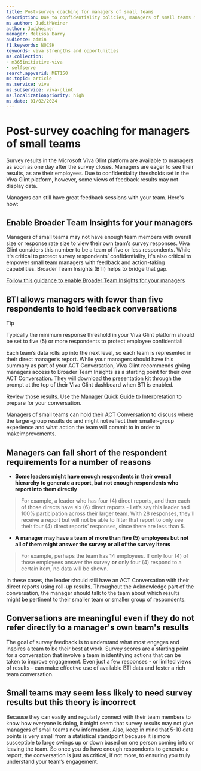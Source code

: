 ```yaml
---
title: Post-survey coaching for managers of small teams
description: Due to confidentiality policies, managers of small teams may not see survey reports directly from their own team. Empower these managers with Broader Team Insights so all managers and employees can benefit from survey feedback.
ms.author: JudithWeiner
author: JudyWeiner
manager: Melissa Barry
audience: admin
f1.keywords: NOCSH
keywords: viva strengths and opportunities
ms.collection:  
- m365initiative-viva
- selfserve 
search.appverid: MET150 
ms.topic: article
ms.service: viva
ms.subservice: viva-glint
ms.localizationpriority: high
ms.date: 01/02/2024
---
```


# Post-survey coaching for managers of small teams

Survey results in the Microsoft Viva Glint platform are available to managers as soon as one day after the survey closes. Managers are eager to see their results, as are their employees. Due to confidentiality thresholds set in the Viva Glint platform, however, some views of feedback results may not display data.

Managers can still have great feedback sessions with your team. Here's how: 

## Enable Broader Team Insights for your managers 

Managers of small teams may not have enough team members with overall size or response rate size to view their own team’s survey responses. Viva Glint considers this number to be a team of five or less respondents. While it's critical to protect survey respondents’ confidentiality, it's also critical to empower small team managers with feedback and action-taking capabilities. Broader Team Insights (BTI) helps to bridge that gap.

[Follow this guidance to enable Broader Team Insights for your managers](https://go.microsoft.com/fwlink/?linkid=2231012)

## BTI allows managers with fewer than five respondents to hold feedback conversations 

> [!TIP]
> Typically the minimum response threshold in your Viva Glint platform should be set to five (5) or more respondents to protect employee confidentiali

Each team’s data rolls up into the next level, so each team is represented in their direct manager’s report. While your managers should have this summary as part of your ACT Conversation, Viva Glint recommends giving managers access to Broader Team Insights as a starting point for their own ACT Conversation. They will download the presentation kit through the prompt at the top of their Viva Glint dashboard when BTI is enabled. 

Review those results. Use the [Manager Quick Guide to Interpretation](https://adoption.microsoft.com/files/viva/glint/Microsoft-Viva-Glint-manager-quick-guide.pdf) to prepare for your conversation.

Managers of small teams can hold their ACT Conversation to discuss where the larger-group results do and might not reflect their smaller-group experience and what action the team will commit to in order to makeimprovements. 

## Managers can fall short of the respondent requirements for a number of reasons

- **Some leaders might have enough respondents in their overall hierarchy to generate a report, but not enough respondents who report into them directly** 

> For example, a leader who has four (4) direct reports, and then each of those directs have six (6) direct reports - Let’s say this leader had 100% participation across their larger team. 
    With 28 responses, they'll receive a report but will not be able to filter that report to only see their four (4) direct reports’ responses, since there are less than 5.

- **A manager may have a team of more than five (5) employees but not all of them might answer the survey or all of the survey items**

> For example, perhaps the team has 14 employees. If only four (4) of those employees answer the survey **or** only four (4) respond to a certain item, no data will be shown.

In these cases, the leader should still have an ACT Conversation with their direct reports using roll-up results. Throughout the Acknowledge part of the conversation, the manager should talk to the team about which results might be pertinent to their smaller team or smaller group of respondents.

## Conversations are meaningful even if they do not refer directly to a manager's own team's results

The goal of survey feedback is to understand what most engages and inspires a team to be their best at work. Survey scores are a starting point for a conversation that involve a team in identifying actions that can be taken to improve engagement. Even just a few responses - or limited views of results - can make effective use of available BTI data and foster a rich team conversation. 

## Small teams may seem less likely to need survey results but this theory is incorrect

Because they can easily and regularly connect with their team members to know how everyone is doing, it might seem that survey results may not give managers of small teams new information. Also, keep in mind that 5-10 data points is very small from a statistical standpoint because it is more susceptible to large swings up or down based on one person coming into or leaving the team. So once you do have enough respondents to generate a report, the conversation is just as critical, if not more, to ensuring you truly understand your team’s engagement.
